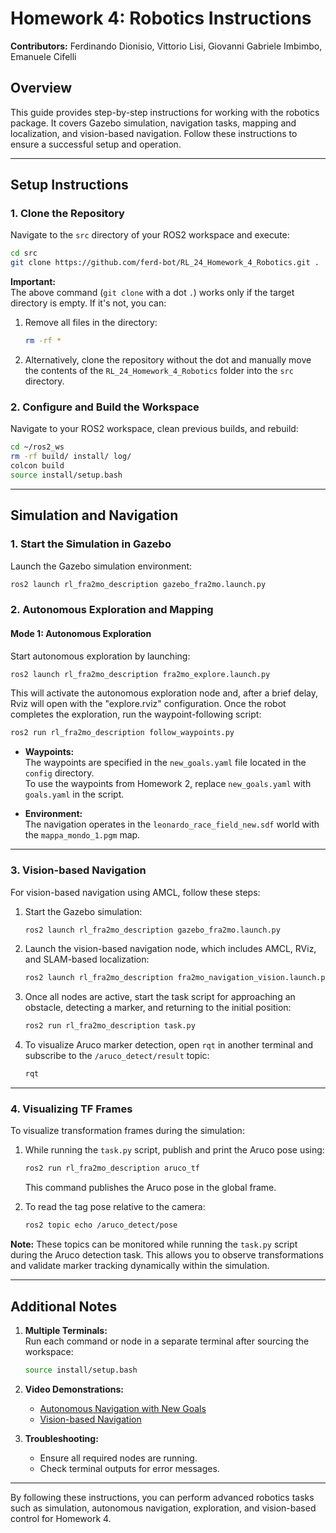 # Homework 4: Robotics Instructions

**Contributors:** Ferdinando Dionisio, Vittorio Lisi, Giovanni Gabriele Imbimbo, Emanuele Cifelli

## Overview

This guide provides step-by-step instructions for working with the robotics package. It covers Gazebo simulation, navigation tasks, mapping and localization, and vision-based navigation. Follow these instructions to ensure a successful setup and operation.

---

## Setup Instructions

### 1. Clone the Repository

Navigate to the `src` directory of your ROS2 workspace and execute:

```bash
cd src
git clone https://github.com/ferd-bot/RL_24_Homework_4_Robotics.git .
```

**Important:**  
The above command (`git clone` with a dot `.`) works only if the target directory is empty. If it's not, you can:

1. Remove all files in the directory:
   ```bash
   rm -rf *
   ```
2. Alternatively, clone the repository without the dot and manually move the contents of the `RL_24_Homework_4_Robotics` folder into the `src` directory.

### 2. Configure and Build the Workspace

Navigate to your ROS2 workspace, clean previous builds, and rebuild:

```bash
cd ~/ros2_ws
rm -rf build/ install/ log/
colcon build
source install/setup.bash
```

---

## Simulation and Navigation

### 1. Start the Simulation in Gazebo

Launch the Gazebo simulation environment:

```bash
ros2 launch rl_fra2mo_description gazebo_fra2mo.launch.py
```

### 2. Autonomous Exploration and Mapping

#### Mode 1: Autonomous Exploration

Start autonomous exploration by launching:

```bash
ros2 launch rl_fra2mo_description fra2mo_explore.launch.py
```

This will activate the autonomous exploration node and, after a brief delay, Rviz will open with the "explore.rviz" configuration. Once the robot completes the exploration, run the waypoint-following script:

```bash
ros2 run rl_fra2mo_description follow_waypoints.py
```

- **Waypoints:**  
  The waypoints are specified in the `new_goals.yaml` file located in the `config` directory.  
  To use the waypoints from Homework 2, replace `new_goals.yaml` with `goals.yaml` in the script.

- **Environment:**  
  The navigation operates in the `leonardo_race_field_new.sdf` world with the `mappa_mondo_1.pgm` map.

---

### 3. Vision-based Navigation

For vision-based navigation using AMCL, follow these steps:

1. Start the Gazebo simulation:
   ```bash
   ros2 launch rl_fra2mo_description gazebo_fra2mo.launch.py
   ```

2. Launch the vision-based navigation node, which includes AMCL, RViz, and SLAM-based localization:
   ```bash
   ros2 launch rl_fra2mo_description fra2mo_navigation_vision.launch.py
   ```

3. Once all nodes are active, start the task script for approaching an obstacle, detecting a marker, and returning to the initial position:
   ```bash
   ros2 run rl_fra2mo_description task.py
   ```

4. To visualize Aruco marker detection, open `rqt` in another terminal and subscribe to the `/aruco_detect/result` topic:

   ```bash
   rqt
   ```

---

### 4. Visualizing TF Frames

To visualize transformation frames during the simulation:

1. While running the `task.py` script, publish and print the Aruco pose using:
   ```bash
   ros2 run rl_fra2mo_description aruco_tf
   ```

   This command publishes the Aruco pose in the global frame.

2. To read the tag pose relative to the camera:
   ```bash
   ros2 topic echo /aruco_detect/pose
   ```

**Note:** These topics can be monitored while running the `task.py` script during the Aruco detection task. This allows you to observe transformations and validate marker tracking dynamically within the simulation.

---

## Additional Notes

1. **Multiple Terminals:**  
   Run each command or node in a separate terminal after sourcing the workspace:
   ```bash
   source install/setup.bash
   ```

2. **Video Demonstrations:**  
   - [Autonomous Navigation with New Goals](https://youtu.be/_O3qW9CAqX8)  
   - [Vision-based Navigation](https://youtu.be/pcC26Ym-iqM)

3. **Troubleshooting:**  
   - Ensure all required nodes are running.
   - Check terminal outputs for error messages.

---

By following these instructions, you can perform advanced robotics tasks such as simulation, autonomous navigation, exploration, and vision-based control for Homework 4.
